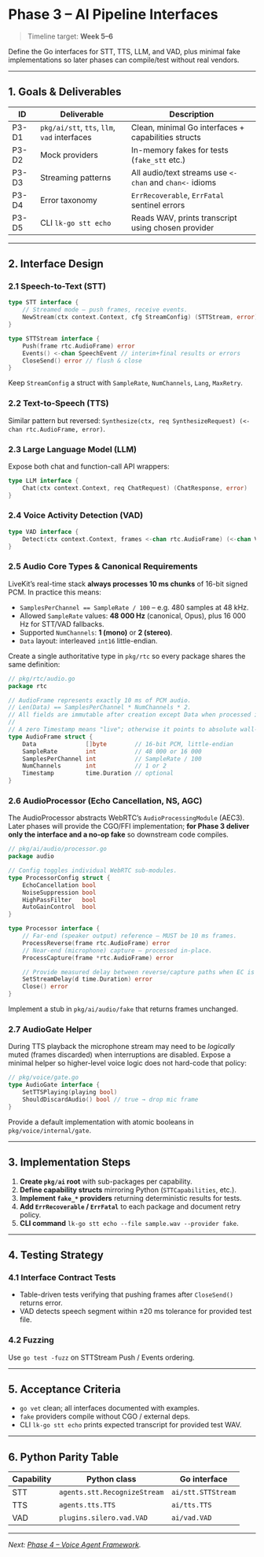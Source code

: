 <!--
Copyright 2024 LiveKit

Licensed under the Apache License, Version 2.0 (the "License");
you may not use this file except in compliance with the License.
You may obtain a copy of the License at

    http://www.apache.org/licenses/LICENSE-2.0

Unless required by applicable law or agreed to in writing, software
distributed under the License is distributed on an "AS IS" BASIS,
WITHOUT WARRANTIES OR CONDITIONS OF ANY KIND, either express or implied.
See the License for the specific language governing permissions and
limitations under the License.
-->

# Phase 3 – AI Pipeline Interfaces

> Timeline target: **Week 5–6**

Define the Go interfaces for STT, TTS, LLM, and VAD, plus minimal fake implementations so later phases can compile/test without real vendors.

---

## 1. Goals & Deliverables

| ID | Deliverable | Description |
|----|-------------|-------------|
| P3-D1 | `pkg/ai/stt`, `tts`, `llm`, `vad` interfaces | Clean, minimal Go interfaces + capabilities structs |
| P3-D2 | Mock providers | In-memory fakes for tests (`fake_stt` etc.) |
| P3-D3 | Streaming patterns | All audio/text streams use `<-chan` and `chan<-` idioms |
| P3-D4 | Error taxonomy | `ErrRecoverable`, `ErrFatal` sentinel errors |
| P3-D5 | CLI `lk-go stt echo` | Reads WAV, prints transcript using chosen provider |

---

## 2. Interface Design

### 2.1 Speech-to-Text (STT)

```go
type STT interface {
    // Streamed mode – push frames, receive events.
    NewStream(ctx context.Context, cfg StreamConfig) (STTStream, error)
}

type STTStream interface {
    Push(frame rtc.AudioFrame) error
    Events() <-chan SpeechEvent // interim+final results or errors
    CloseSend() error // flush & close
}
```

Keep `StreamConfig` a struct with `SampleRate`, `NumChannels`, `Lang`, `MaxRetry`.

### 2.2 Text-to-Speech (TTS)

Similar pattern but reversed: `Synthesize(ctx, req SynthesizeRequest) (<-chan rtc.AudioFrame, error)`.

### 2.3 Large Language Model (LLM)

Expose both chat and function-call API wrappers:

```go
type LLM interface {
    Chat(ctx context.Context, req ChatRequest) (ChatResponse, error)
}
```

### 2.4 Voice Activity Detection (VAD)

```go
type VAD interface {
    Detect(ctx context.Context, frames <-chan rtc.AudioFrame) (<-chan VADEvent, error)
}
```

### 2.5 Audio Core Types & Canonical Requirements

LiveKit’s real-time stack **always processes 10 ms chunks** of 16-bit signed PCM. In practice this means:

* `SamplesPerChannel == SampleRate / 100` – e.g. 480 samples at 48 kHz.
* Allowed `SampleRate` values: **48 000 Hz** (canonical, Opus), plus 16 000 Hz for STT/VAD fallbacks.
* Supported `NumChannels`: **1 (mono)** or **2 (stereo)**.
* `Data` layout: interleaved `int16` little-endian.

Create a single authoritative type in `pkg/rtc` so every package shares the same definition:

```go
// pkg/rtc/audio.go
package rtc

// AudioFrame represents exactly 10 ms of PCM audio.
// Len(Data) == SamplesPerChannel * NumChannels * 2.
// All fields are immutable after creation except Data when processed in-place.
//
// A zero Timestamp means "live"; otherwise it points to absolute wall-clock.
type AudioFrame struct {
    Data              []byte        // 16-bit PCM, little-endian
    SampleRate        int           // 48 000 or 16 000
    SamplesPerChannel int           // SampleRate / 100
    NumChannels       int           // 1 or 2
    Timestamp         time.Duration // optional
}
```

### 2.6 AudioProcessor (Echo Cancellation, NS, AGC)

The AudioProcessor abstracts WebRTC’s `AudioProcessingModule` (AEC3). Later phases will provide the CGO/FFI implementation; **for Phase 3 deliver only the interface and a no-op fake** so downstream code compiles.

```go
// pkg/ai/audio/processor.go
package audio

// Config toggles individual WebRTC sub-modules.
type ProcessorConfig struct {
    EchoCancellation bool
    NoiseSuppression bool
    HighPassFilter   bool
    AutoGainControl  bool
}

type Processor interface {
    // Far-end (speaker output) reference – MUST be 10 ms frames.
    ProcessReverse(frame rtc.AudioFrame) error
    // Near-end (microphone) capture – processed in-place.
    ProcessCapture(frame *rtc.AudioFrame) error

    // Provide measured delay between reverse/capture paths when EC is on.
    SetStreamDelay(d time.Duration) error
    Close() error
}
```

Implement a stub in `pkg/ai/audio/fake` that returns frames unchanged.

### 2.7 AudioGate Helper

During TTS playback the microphone stream may need to be *logically* muted (frames discarded) when interruptions are disabled. Expose a minimal helper so higher-level voice logic does not hard-code that policy:

```go
// pkg/voice/gate.go
type AudioGate interface {
    SetTTSPlaying(playing bool)
    ShouldDiscardAudio() bool // true → drop mic frame
}
```

Provide a default implementation with atomic booleans in `pkg/voice/internal/gate`.

---

## 3. Implementation Steps

1. **Create `pkg/ai` root** with sub-packages per capability.
2. **Define capability structs** mirroring Python (`STTCapabilities`, etc.).
3. **Implement `fake_*` providers** returning deterministic results for tests.
4. **Add `ErrRecoverable` / `ErrFatal`** to each package and document retry policy.
5. **CLI command** `lk-go stt echo --file sample.wav --provider fake`.

---

## 4. Testing Strategy

### 4.1 Interface Contract Tests

* Table-driven tests verifying that pushing frames after `CloseSend()` returns error.
* VAD detects speech segment within ±20 ms tolerance for provided test file.

### 4.2 Fuzzing

Use `go test -fuzz` on STTStream Push / Events ordering.

---

## 5. Acceptance Criteria

* `go vet` clean; all interfaces documented with examples.
* `fake` providers compile without CGO / external deps.
* CLI `lk-go stt echo` prints expected transcript for provided test WAV.

---

## 6. Python Parity Table

| Capability | Python class | Go interface |
|------------|--------------|--------------|
| STT | `agents.stt.RecognizeStream` | `ai/stt.STTStream` |
| TTS | `agents.tts.TTS` | `ai/tts.TTS` |
| VAD | `plugins.silero.vad.VAD` | `ai/vad.VAD` |

---

_Next: [Phase 4 – Voice Agent Framework](phase-4_voice_agent_framework.md)._ 